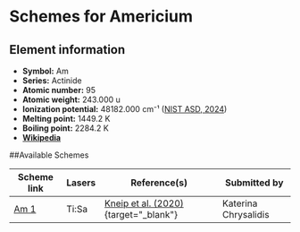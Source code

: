 # Schemes for Americium

## Element information

- **Symbol:** Am
- **Series:** Actinide
- **Atomic number:** 95
- **Atomic weight:** 243.000 u
- **Ionization potential:**  48182.000 cm⁻¹ ([NIST ASD, 2024](https://www.nist.gov/pml/atomic-spectra-database))
- **Melting point:** 1449.2 K
- **Boiling point:** 2284.2 K
- [**Wikipedia**](https://en.wikipedia.org/wiki/Americium)

##Available Schemes

|       Scheme link       | Lasers |                                    Reference(s)                                    |     Submitted by     |
| ----------------------- | ------ | ---------------------------------------------------------------------------------- | -------------------- |
| [Am 1](../am/am-001.md) | Ti:Sa  | [Kneip et al. (2020)](https://doi.org/10.1007/s10751-020-01712-4){target="_blank"} | Katerina Chrysalidis |
